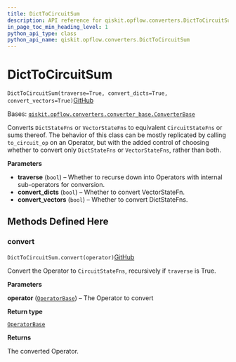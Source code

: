 ```yaml
---
title: DictToCircuitSum
description: API reference for qiskit.opflow.converters.DictToCircuitSum
in_page_toc_min_heading_level: 1
python_api_type: class
python_api_name: qiskit.opflow.converters.DictToCircuitSum
---
```


# DictToCircuitSum

<span id="qiskit.opflow.converters.DictToCircuitSum" />

`DictToCircuitSum(traverse=True, convert_dicts=True, convert_vectors=True)`[GitHub](https://github.com/qiskit/qiskit/tree/stable/0.40/qiskit/opflow/converters/dict_to_circuit_sum.py "view source code")

Bases: [`qiskit.opflow.converters.converter_base.ConverterBase`](qiskit.opflow.converters.ConverterBase "qiskit.opflow.converters.converter_base.ConverterBase")

Converts `DictStateFns` or `VectorStateFns` to equivalent `CircuitStateFns` or sums thereof. The behavior of this class can be mostly replicated by calling `to_circuit_op` on an Operator, but with the added control of choosing whether to convert only `DictStateFns` or `VectorStateFns`, rather than both.

**Parameters**

*   **traverse** (`bool`) – Whether to recurse down into Operators with internal sub-operators for conversion.
*   **convert\_dicts** (`bool`) – Whether to convert VectorStateFn.
*   **convert\_vectors** (`bool`) – Whether to convert DictStateFns.

## Methods Defined Here

### convert

<span id="qiskit.opflow.converters.DictToCircuitSum.convert" />

`DictToCircuitSum.convert(operator)`[GitHub](https://github.com/qiskit/qiskit/tree/stable/0.40/qiskit/opflow/converters/dict_to_circuit_sum.py "view source code")

Convert the Operator to `CircuitStateFns`, recursively if `traverse` is True.

**Parameters**

**operator** ([`OperatorBase`](qiskit.opflow.OperatorBase "qiskit.opflow.operator_base.OperatorBase")) – The Operator to convert

**Return type**

[`OperatorBase`](qiskit.opflow.OperatorBase "qiskit.opflow.operator_base.OperatorBase")

**Returns**

The converted Operator.

